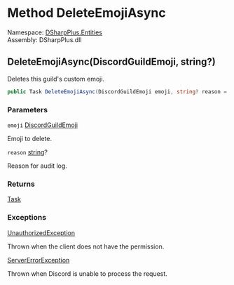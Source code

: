 # Method DeleteEmojiAsync

Namespace: [DSharpPlus.Entities](DSharpPlus.Entities.md)  
Assembly: DSharpPlus.dll

## <a id="DSharpPlus_Entities_DiscordGuild_DeleteEmojiAsync_DSharpPlus_Entities_DiscordGuildEmoji_System_String_"></a>DeleteEmojiAsync\(DiscordGuildEmoji, string?\)

Deletes this guild's custom emoji.

```csharp
public Task DeleteEmojiAsync(DiscordGuildEmoji emoji, string? reason = null)
```

### Parameters

`emoji` [DiscordGuildEmoji](DSharpPlus.Entities.DiscordGuildEmoji.md)

Emoji to delete.

`reason` [string](https://learn.microsoft.com/dotnet/api/system.string)?

Reason for audit log.

### Returns

[Task](https://learn.microsoft.com/dotnet/api/system.threading.tasks.task)

### Exceptions

[UnauthorizedException](DSharpPlus.Exceptions.UnauthorizedException.md)

Thrown when the client does not have the <xref href="DSharpPlus.Permissions.ManageEmojis" data-throw-if-not-resolved="false"></xref> permission.

[ServerErrorException](DSharpPlus.Exceptions.ServerErrorException.md)

Thrown when Discord is unable to process the request.

